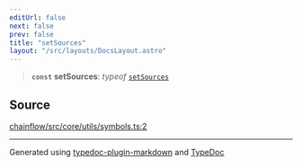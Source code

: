 ```yaml
---
editUrl: false
next: false
prev: false
title: "setSources"
layout: "/src/layouts/DocsLayout.astro"
---
```


> **`const`** **setSources**: *typeof* [`setSources`](/api/core/utils/symbols/variables/setsources/)

## Source

[chainflow/src/core/utils/symbols.ts:2](https://github.com/edwinlzs/chainflow/blob/99ff659/src/core/utils/symbols.ts#L2)

***

Generated using [typedoc-plugin-markdown](https://www.npmjs.com/package/typedoc-plugin-markdown) and [TypeDoc](https://typedoc.org/)
